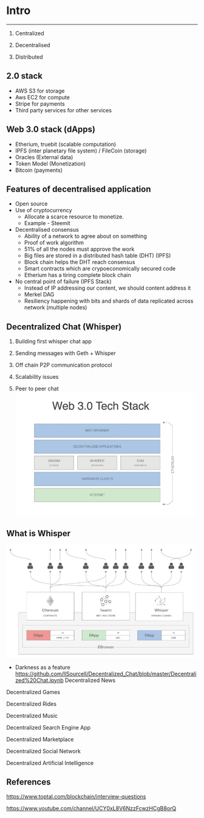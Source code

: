 # Intro

---

1. Centralized

2. Decentralised

3. Distributed

## 2.0 stack

- AWS S3 for storage
- Aws EC2 for compute
- Stripe for payments
- Third party services for other services

## Web 3.0 stack (dApps)

- Etherium, truebit (scalable computation)
- IPFS (inter planetary file system) / FileCoin (storage)
- Oracles (External data)
- Token Model (Monetization)
- Bitcoin (payments)

## Features of decentralised application

- Open source
- Use of cryptocurrency
  - Allocate a scarce resource to monetize.
  - Example - Steemit
- Decentralised consensus
  - Ability of a network to agree about on something
  - Proof of work algorithm
  - 51% of all the nodes must approve the work
  - Big files are stored in a distributed hash table (DHT) (IPFS)
  - Block chain helps the DHT reach consensus
  - Smart contracts which are crypoeconomically secured code
  - Etherium has a tiring complete block chain
- No central point of failure (IPFS Stack)
  - Instead of IP addressing our content, we should content address it
  - Merkel DAG
  - Resiliency happening with bits and shards of data replicated across network (multiple nodes)

## Decentralized Chat (Whisper)

1. Building first whisper chat app

2. Sending messages with Geth + Whisper

3. Off chain P2P communication protocol

4. Scalability issues

5. Peer to peer chat
![alt text](media/Intro-image1.jpeg)

## What is Whisper

![alt text](media/Intro-image2.png)

- Darkness as a feature
<https://github.com/llSourcell/Decentralized_Chat/blob/master/Decentralized%20Chat.ipynb>
Decentralized News

Decentralized Games

Decentralized Rides

Decentralized Music

Decentralized Search Engine App

Decentralized Marketplace

Decentralized Social Network

Decentralized Artificial Intelligence

## References

<https://www.toptal.com/blockchain/interview-questions>

<https://www.youtube.com/channel/UCY0xL8V6NzzFcwzHCgB8orQ>
